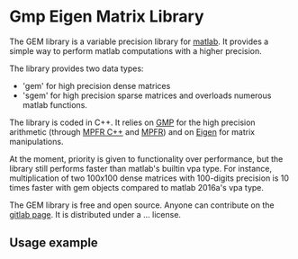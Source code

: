 Gmp Eigen Matrix Library
========================

The GEM library is a variable precision library for [matlab](http://www.mathworks.com/products/matlab/). It provides a simple way to perform matlab computations with a higher precision.

The library provides two data types:
 - 'gem' for high precision dense matrices
 - 'sgem' for high precision sparse matrices
and overloads numerous matlab functions.

The library is coded in C++. It relies on [GMP](https://gmplib.org/) for the high precision arithmetic (through [MPFR C++](http://www.holoborodko.com/pavel/mpfr/) and [MPFR](http://www.mpfr.org/)) and on [Eigen](http://eigen.tuxfamily.org/) for matrix manipulations.

At the moment, priority is given to functionality over performance, but the library still performs faster than matlab's builtin vpa type. For instance, multiplication of two 100x100 dense matrices with 100-digits precision is 10 times faster with gem objects compared to matlab 2016a's vpa type.

The GEM library is free and open source. Anyone can contribute on the [gitlab page](https://gitlab.com/jdbancal/gem). It is distributed under a ... license.


Usage example
-------------

